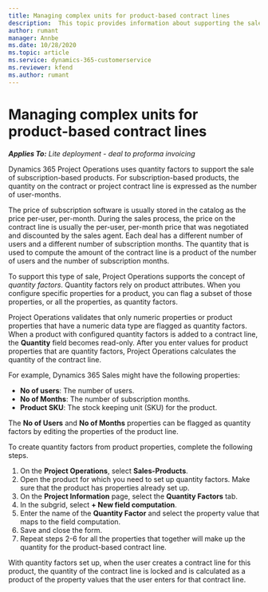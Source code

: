 ```yaml
---
title: Managing complex units for product-based contract lines
description:  This topic provides information about supporting the sale of subscription-based products.
author: rumant
manager: Annbe
ms.date: 10/28/2020
ms.topic: article
ms.service: dynamics-365-customerservice
ms.reviewer: kfend 
ms.author: rumant
---
```



# Managing complex units for product-based contract lines

_**Applies To:** Lite deployment - deal to proforma invoicing_

Dynamics 365 Project Operations uses quantity factors to support the sale of subscription-based products. For subscription-based products, the quantity on the contract or project contract line is expressed as the number of user-months.

The price of subscription software is usually stored in the catalog as the price per-user, per-month. During the sales process, the price on the contract line is usually the per-user, per-month price that was negotiated and discounted by the sales agent. Each deal has a different number of users and a different number of subscription months. The quantity that is used to compute the amount of the contract line is a product of the number of users and the number of subscription months.

To support this type of sale, Project Operations supports the concept of *quantity factors*. Quantity factors rely on product attributes. When you configure specific properties for a product, you can flag a subset of those properties, or all the properties, as quantity factors.

Project Operations validates that only numeric properties or product properties that have a numeric data type are flagged as quantity factors. When a product with configured quantity factors is added to a contract line, the **Quantity** field  becomes read-only. After you enter values for product properties that are quantity factors, Project Operations calculates the quantity of the contract line.

For example, Dynamics 365 Sales might have the following properties:

- **No of users**: The number of users.
- **No of Months**: The number of subscription months.
- **Product SKU**: The stock keeping unit (SKU) for the product.

The **No of Users** and **No of Months** properties can be flagged as quantity factors by editing the properties of the product line.

To create quantity factors from product properties, complete the following steps.

1. On the **Project Operations**, select **Sales-Products**.
2. Open the product for which you need to set up quantity factors. Make sure that the product has properties already set up.
3. On the **Project Information** page, select the **Quantity Factors** tab.
4. In the subgrid, select **+ New field computation**.
5. Enter the name of the **Quantity Factor** and select the property value that maps to the field computation.
6. Save and close the form.
7. Repeat steps 2-6 for all the properties that together will make up the quantity for the product-based contract line.

With quantity factors set up, when the user creates a contract line for this product, the quantity of the contract line is locked and is calculated as a product of the property values that the user enters for that contract line.
